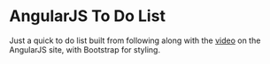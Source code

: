 # AngularJS To Do List 

Just a quick to do list built from following along with the [video](https://www.youtube.com/watch?v=WuiHuZq_cg4) on the AngularJS site, with Bootstrap for styling.